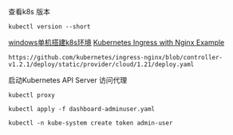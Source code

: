查看k8s 版本
```
kubectl version --short
```

[windows单机搭建k8s环境](https://cloud.tencent.com/developer/article/1797416)
[Kubernetes Ingress with Nginx Example](https://matthewpalmer.net/kubernetes-app-developer/articles/kubernetes-ingress-guide-nginx-example.html)

```
https://github.com/kubernetes/ingress-nginx/blob/controller-v1.2.1/deploy/static/provider/cloud/1.21/deploy.yaml
```

启动Kubernetes API Server 访问代理

```
kubectl proxy
```

```
kubectl apply -f dashboard-adminuser.yaml
```

```
kubectl -n kube-system create token admin-user
```